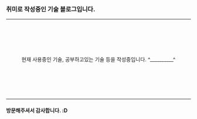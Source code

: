 ### 취미로 작성중인 기술 블로그입니다.
***  
<br>
<br>
<br>
<br>
<br>  

<center> 현재 사용중인 기술, 공부하고있는 기술 등을 작성중입니다.  ^__________^ </center>


<br/>
<br/>
<br/>
<br/>
<br/>

***
#### 방문해주셔서 감사합니다. :D

